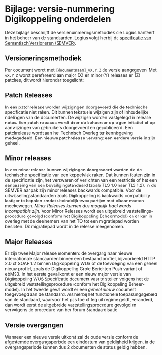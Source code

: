# Bijlage: versie-nummering Digikoppeling onderdelen
Deze bijlage beschrijft de versienummeringsmethodiek die Logius hanteert
in het beheer van de standaarden. Logius volgt hierbij de
[specificatie van Semantisch Versioneren (SEMVER)](https://semver.org/lang/nl/).

## Versioneringsmethodiek
Per document wordt met `[documentnaam]_vX.Y.Z` de versie aangegeven. Met `vX.Y.Z` wordt gerefereerd aan major (X) en minor (Y) releases en (Z) patches, dit wordt hieronder toegelicht:

## Patch Releases
In een patchrelease worden wijzigingen doorgevoerd die de technische specificatie niet raken. Dit kunnen tekstuele wijzigen zijn of inhoudelijke ndelingen van de documenten. De wijzigen worden vastgelegd in release notes. Een patch releases wordt door de beheerder op eigen initiatief of op aanwijzingen van gebruikers doorgevoerd en gepubliceerd. Een patchrelease wordt aan het Technisch Overleg ter kennisgeving medegedeeld. Een nieuwe patchrelease vervangt een eerdere versie in zijn geheel.

## Minor releases
In een minor release kunnen wijzigingen doorgevoerd worden die de technische specificatie van een koppelvlak raken. Dat kunnen fouten zijn in de specificatie zijn, het verzwaren of verlichten van een restrictie of het een aanpassing van een beveiligingstandaard (zoals TLS 1.0 naar TLS 1.2). In de SEMVER aanpak zijn minor releases backwards compatible. Voor de uitwisselingsstandaarden zoals Digikoppeling is backwards compatibility lastiger te bepalen omdat uiteindelijk twee partijen met elkaar moeten meebewegen. *Minor Releases kunnen dus mogelijk backwards incompatible zijn*. Voor Minor Releases wordt een uitgebreid vaststellings-procedure gevolgd (conform het Digikoppeling Beheermodel) en er kan in overleg met de deelnemers van het TO tot een migratiepad worden besloten. Dit migratiepad wordt in de release meegenomen.

## Major Releases
Er zijn twee Major release momenten: de overgang naar nieuwe internationale standaarden binnen een bestaand profiel, bijvoorbeeld HTTP 2.0 of SOAP 1.2 binnen Digikoppeling WUS of de toevoeging van een geheel nieuw profiel, zoals de Digikoppeling Grote Berichten Push variant of ebMS3. In het eerste geval komt er een nieuw major versie van Digikoppeling WUS Specificatie document vast te stellen volgens het de uitgebreid vaststellingsprocedure (conform het Digikoppeling Beheer-model). In het tweede geval wordt er een *geheel nieuw* document toegevoegd aan de standaard. Als hierbij het functionele toepassingsgebied van de standaard, waarvoor het pas toe of leg uit regime geldt, veranderd, dan wordt eerst de uitgebreide vaststellingsprocedure gevolgd en vervolgens de procedure van het Forum Standaardisatie.

## Versie overgangen
Wanneer een nieuwe versie uitkomt zal de oude versie conform de afgestemde overgangsperiode een einddatum van geldigheid krijgen. in de overgangsperiode kunnen dus 2 documenten de status geldig hebben.
